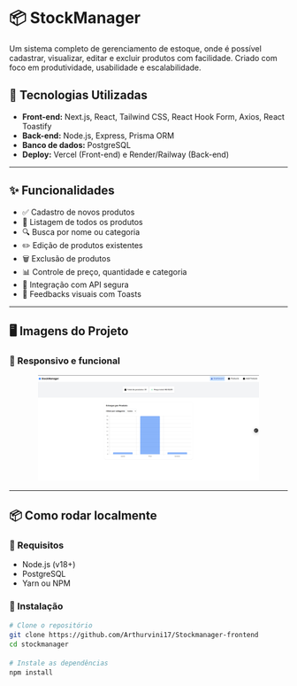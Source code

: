 # 📦 StockManager

Um sistema completo de gerenciamento de estoque, onde é possível cadastrar, visualizar, editar e excluir produtos com facilidade. Criado com foco em produtividade, usabilidade e escalabilidade.



## 🚀 Tecnologias Utilizadas

- **Front-end:** Next.js, React, Tailwind CSS, React Hook Form, Axios, React Toastify
- **Back-end:** Node.js, Express, Prisma ORM
- **Banco de dados:** PostgreSQL
- **Deploy:** Vercel (Front-end) e Render/Railway (Back-end)

---

## ✨ Funcionalidades

- ✅ Cadastro de novos produtos
- 📄 Listagem de todos os produtos
- 🔍 Busca por nome ou categoria
- ✏️ Edição de produtos existentes
- 🗑️ Exclusão de produtos
- 📊 Controle de preço, quantidade e categoria
- 🔐 Integração com API segura
- 💬 Feedbacks visuais com Toasts

---

## 🖥️ Imagens do Projeto

### 📱 Responsivo e funcional
<p align="center">
  <img src="/public/stockmanager.png" width="400"/>
</p>

---

## 📦 Como rodar localmente

### 🔧 Requisitos

- Node.js (v18+)
- PostgreSQL
- Yarn ou NPM

### 🔄 Instalação

```bash
# Clone o repositório
git clone https://github.com/Arthurvini17/Stockmanager-frontend
cd stockmanager

# Instale as dependências
npm install